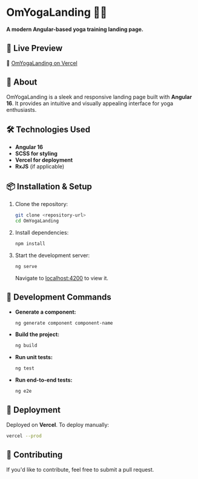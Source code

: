 # OmYogaLanding 🧘‍♀️  
**A modern Angular-based yoga training landing page.**  

## 🚀 Live Preview  
🔗 [OmYogaLanding on Vercel](https://om-yoga-training.vercel.app/)

## 📖 About  
OmYogaLanding is a sleek and responsive landing page built with **Angular 16**. It provides an intuitive and visually appealing interface for yoga enthusiasts.  

## 🛠️ Technologies Used  
- **Angular 16**  
- **SCSS for styling**  
- **Vercel for deployment**  
- **RxJS** (if applicable)  

## 📦 Installation & Setup  
1. Clone the repository:  
   ```sh
   git clone <repository-url>
   cd OmYogaLanding
   ```
2. Install dependencies:  
   ```sh
   npm install
   ```
3. Start the development server:  
   ```sh
   ng serve
   ```
   Navigate to [localhost:4200](http://localhost:4200/) to view it.

## 🔨 Development Commands  

- **Generate a component:**  
  ```sh
  ng generate component component-name
  ```
- **Build the project:**  
  ```sh
  ng build
  ```
- **Run unit tests:**  
  ```sh
  ng test
  ```
- **Run end-to-end tests:**  
  ```sh
  ng e2e
  ```

## 🚀 Deployment  
Deployed on **Vercel**. To deploy manually:  
```sh
vercel --prod
```

## 🤝 Contributing  
If you'd like to contribute, feel free to submit a pull request.  
